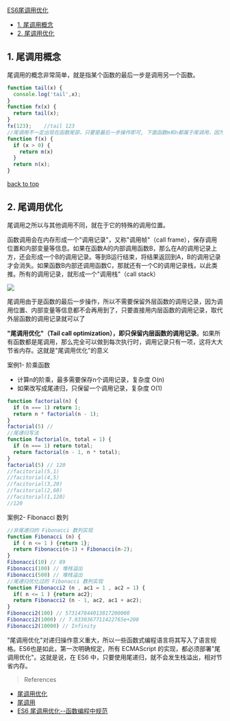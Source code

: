 [ES6尾调用优化](#top)

- [1. 尾调用概念](#尾调用概念)
- [2. 尾调用优化](#尾调用优化)

<h2 id="#尾调用概念">1. 尾调用概念</h2>

尾调用的概念非常简单，就是指某个函数的最后一步是调用另一个函数。

```javascript
function tail(x) {
  console.log('tail',x);
}
function fx(x) {
  return tail(x);
}
fx(123);    //tail 123
//尾调用不一定出现在函数尾部，只要是最后一步操作即可, 下面函数m和n都属于尾调用，因为它们都是函数f的最后一步操作
function f(x) {  
  if (x > 0) {
    return m(x)
  }
  return n(x);
}
```

[back to top](#top)

<h2 id="#尾调用优化">2. 尾调用优化</h2>

尾调用之所以与其他调用不同，就在于它的特殊的调用位置。

函数调用会在内存形成一个"调用记录"，又称"调用帧"（call frame），保存调用位置和内部变量等信息。如果在函数A的内部调用函数B，那么在A的调用记录上方，还会形成一个B的调用记录。等到B运行结束，将结果返回到A，B的调用记录才会消失。如果函数B内部还调用函数C，那就还有一个C的调用记录栈，以此类推。所有的调用记录，就形成一个"调用栈"（call stack）

![](http://i.imgur.com/taBBZwp.png)

尾调用由于是函数的最后一步操作，所以不需要保留外层函数的调用记录，因为调用位置、内部变量等信息都不会再用到了，只要直接用内层函数的调用记录，取代外层函数的调用记录就可以了

**"尾调用优化"（Tail call optimization），即只保留内层函数的调用记录**。如果所有函数都是尾调用，那么完全可以做到每次执行时，调用记录只有一项，这将大大节省内存。这就是"尾调用优化"的意义

案例1- 阶乘函数

- 计算n的阶乘，最多需要保存n个调用记录，复杂度 O(n)
- 如果改写成尾递归，只保留一个调用记录，复杂度 O(1)

```javascript
function factorial(n) {
  if (n === 1) return 1;
  return n * factorial(n - 1);
}
factorial(5) // 
//尾递归写法
function factorial(n, total = 1) {
  if (n === 1) return total;
  return factorial(n - 1, n * total);
}
factorial(5) // 120
//facitorial(5,1)
//facitorial(4,5)
//facitorial(3,20)
//facitorial(2,60)
//facitorial(1,120)
//120
```

案例2- Fibonacci 数列

```javascript
//非尾递归的 Fibonacci 数列实现
function Fibonacci (n) {
  if ( n <= 1 ) {return 1};
  return Fibonacci(n-1) + Fibonacci(n-2);
}
Fibonacci(10) // 89
Fibonacci(100) // 堆栈溢出
Fibonacci(500) // 堆栈溢出
//尾递归优化过的 Fibonacci 数列实现
function Fibonacci2 (n , ac1 = 1 , ac2 = 1) {
  if( n <= 1 ) {return ac2};
  return Fibonacci2 (n - 1, ac2, ac1 + ac2);
}
Fibonacci2(100) // 573147844013817200000
Fibonacci2(1000) // 7.0330367711422765e+208
Fibonacci2(10000) // Infinity
```

"尾调用优化"对递归操作意义重大，所以一些函数式编程语言将其写入了语言规格。ES6也是如此，第一次明确规定，所有 ECMAScript 的实现，都必须部署"尾调用优化"。这就是说，在 ES6 中，只要使用尾递归，就不会发生栈溢出，相对节省内存。

> References

- [尾调用优化](http://www.ruanyifeng.com/blog/2015/04/tail-call.html)
- [尾调用](https://zh.wikipedia.org/wiki/%E5%B0%BE%E8%B0%83%E7%94%A8)
- [ ES6 尾调用优化--函数编程中规范](http://blog.csdn.net/kill_bugs/article/details/72757688)
